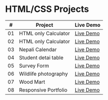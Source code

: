 # HTML/CSS Projects

|  #  | Project              | Live Demo                                                                         |
| :-: | -------------------- | --------------------------------------------------------------------------------- |
| 01  | HTML only Calculator | [Live Demo](https://madanbajgai.github.io/HTML-CSS-projects/HTMLonlyCalculator/)  |
| 02  | HTML only Calculator | [Live Demo](https://madanbajgai.github.io/HTML-CSS-projects/Calculator2/)         |
| 03  | Nepali Calendar      | [Live Demo](https://madanbajgai.github.io/HTML-CSS-projects/NepaliCalendar/)      |
| 04  | Student detai table  | [Live Demo](https://madanbajgai.github.io/HTML-CSS-projects/Student%20Detail/)    |
| 05  | Survey Form          | [Live Demo](https://madanbajgai.github.io/HTML-CSS-projects/Survey/)              |
| 06  | Wildlife photography | [Live Demo](https://madanbajgai.github.io/HTML-CSS-projects/Wildlifephotogarphy/) |
| 07  | Wood Mart            | [Live Demo](https://madanbajgai.github.io/HTML-CSS-projects/Woodmart/)            |
| 08  | Responsive Portfolio | [Live Demo](https://madanbajgai.github.io/HTML-CSS-projects/ResponsivePortfolio/) |
